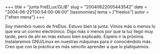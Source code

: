 +++
title = "junta FreELux/GLIB"
slug = "20040622005443542"
date = "2004-06-22T00:54:00-06:00"
[taxonomies]
tema = ["freelux"]
autor = ["efren mena"]
+++

Soy miembro nuevo de freElux. Estuvo bien la junta. Vimos más o menos lo
que era un correo electrónico. Digo más o menos por que la luz llegó muy
tarde, pero de ahí en más estuvo bien explicado. Espero ir la próxima.
Instalaremos GNU/Linux en nuestras máquinas para ir conociéndolo más.
Creo que con la práctica es más sencillo aprender a que lo platiquemos.

